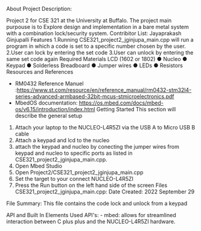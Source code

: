 About
Project Description:

Project 2 for CSE 321 at the University at Buffalo. The project main purpouse is to Explore design and implementation in a bare metal system with a combination lock/security
system.
Contribitor List: Jayaprakash Ginjupalli
Features
1.Running  CSE321_project2_jginjupa_main.cpp will run a program in which a code is set to a specific number chosen by the user.
2.User can lock by entering the set code
3.User can unlock by entering the same set code again
Required Materials
 LCD (1602 or 1802)
● Nucleo
● Keypad
● Solderless Breadboard
● Jumper wires
● LEDs
● Resistors
Resources and References
- RM0432 Reference Manuel :https://www.st.com/resource/en/reference_manual/rm0432-stm32l4-series-advanced-armbased-32bit-mcus-stmicroelectronics.pdf
- MbedOS documentation: https://os.mbed.com/docs/mbed-os/v6.15/introduction/index.html
Getting Started
This section will describe the general setup


1. Attach your laptop to the NUCLEO-L4R5ZI via the USB A to Micro USB B cable
2. Attach a keypad and lcd to the nucleo
3. attach the keypad and nucleo by conecting the jumper wires from keypad and nucleo to specific ports as listed in CSE321_project2_jginjupa_main.cpp.
4. Open Mbed Studio
5. Open Project2/CSE321_project2_jginjupa_main.cpp
6. Set the target to your connect NUCLEO-L4R5ZI
8. Press the Run button on the left hand side of the screen
Files
CSE321_project2_jginjupa_main.cpp: Date Created: 2022 September 29

File Summary: This file contains the code lock and unlock from a keypad

API and Built In Elements Used
API's: - mbed: allows for streamlined interaction between C plus plus and the NUCLEO-L4R5ZI hardware.
